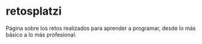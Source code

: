 # retosplatzi
Página sobre los retos realizados para aprender a programar, desde lo más básico a lo más profesional.    
